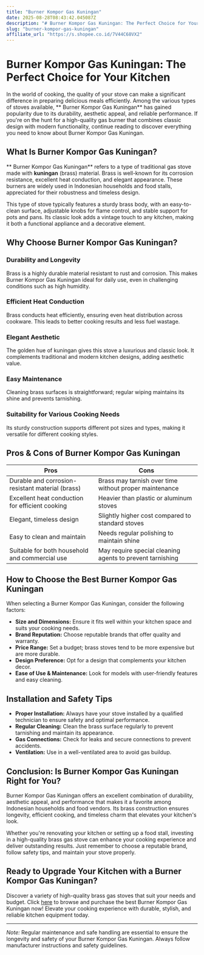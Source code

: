 ```yaml
---
title: "Burner Kompor Gas Kuningan"
date: 2025-08-28T08:43:42.045087Z
description: "# Burner Kompor Gas Kuningan: The Perfect Choice for Your Kitchen..."
slug: "burner-kompor-gas-kuningan"
affiliate_url: "https://s.shopee.co.id/7V44C68VX2"
---
```

# Burner Kompor Gas Kuningan: The Perfect Choice for Your Kitchen

In the world of cooking, the quality of your stove can make a significant difference in preparing delicious meals efficiently. Among the various types of stoves available, ** Burner Kompor Gas Kuningan** has gained popularity due to its durability, aesthetic appeal, and reliable performance. If you're on the hunt for a high-quality gas burner that combines classic design with modern functionality, continue reading to discover everything you need to know about Burner Kompor Gas Kuningan.

## What Is Burner Kompor Gas Kuningan?

** Burner Kompor Gas Kuningan** refers to a type of traditional gas stove made with **kuningan** (brass) material. Brass is well-known for its corrosion resistance, excellent heat conduction, and elegant appearance. These burners are widely used in Indonesian households and food stalls, appreciated for their robustness and timeless design.

This type of stove typically features a sturdy brass body, with an easy-to-clean surface, adjustable knobs for flame control, and stable support for pots and pans. Its classic look adds a vintage touch to any kitchen, making it both a functional appliance and a decorative element.

## Why Choose Burner Kompor Gas Kuningan?

### Durability and Longevity

Brass is a highly durable material resistant to rust and corrosion. This makes Burner Kompor Gas Kuningan ideal for daily use, even in challenging conditions such as high humidity.

### Efficient Heat Conduction

Brass conducts heat efficiently, ensuring even heat distribution across cookware. This leads to better cooking results and less fuel wastage.

### Elegant Aesthetic

The golden hue of kuningan gives this stove a luxurious and classic look. It complements traditional and modern kitchen designs, adding aesthetic value.

### Easy Maintenance

Cleaning brass surfaces is straightforward; regular wiping maintains its shine and prevents tarnishing.

### Suitability for Various Cooking Needs

Its sturdy construction supports different pot sizes and types, making it versatile for different cooking styles.

## Pros & Cons of Burner Kompor Gas Kuningan

| **Pros**                                       | **Cons**                                    |
|------------------------------------------------|--------------------------------------------|
| Durable and corrosion-resistant material (brass) | Brass may tarnish over time without proper maintenance |
| Excellent heat conduction for efficient cooking | Heavier than plastic or aluminum stoves  |
| Elegant, timeless design                     | Slightly higher cost compared to standard stoves |
| Easy to clean and maintain                   | Needs regular polishing to maintain shine |
| Suitable for both household and commercial use | May require special cleaning agents to prevent tarnishing |

## How to Choose the Best Burner Kompor Gas Kuningan

When selecting a Burner Kompor Gas Kuningan, consider the following factors:

- **Size and Dimensions:** Ensure it fits well within your kitchen space and suits your cooking needs.
- **Brand Reputation:** Choose reputable brands that offer quality and warranty.
- **Price Range:** Set a budget; brass stoves tend to be more expensive but are more durable.
- **Design Preference:** Opt for a design that complements your kitchen decor.
- **Ease of Use & Maintenance:** Look for models with user-friendly features and easy cleaning.

## Installation and Safety Tips

- **Proper Installation:** Always have your stove installed by a qualified technician to ensure safety and optimal performance.
- **Regular Cleaning:** Clean the brass surface regularly to prevent tarnishing and maintain its appearance.
- **Gas Connections:** Check for leaks and secure connections to prevent accidents.
- **Ventilation:** Use in a well-ventilated area to avoid gas buildup.

## Conclusion: Is Burner Kompor Gas Kuningan Right for You?

Burner Kompor Gas Kuningan offers an excellent combination of durability, aesthetic appeal, and performance that makes it a favorite among Indonesian households and food vendors. Its brass construction ensures longevity, efficient cooking, and timeless charm that elevates your kitchen's look.

Whether you're renovating your kitchen or setting up a food stall, investing in a high-quality brass gas stove can enhance your cooking experience and deliver outstanding results. Just remember to choose a reputable brand, follow safety tips, and maintain your stove properly.

## Ready to Upgrade Your Kitchen with a Burner Kompor Gas Kuningan?

Discover a variety of high-quality brass gas stoves that suit your needs and budget. Click [here](https://s.shopee.co.id/7V44C68VX2) to browse and purchase the best Burner Kompor Gas Kuningan now! Elevate your cooking experience with durable, stylish, and reliable kitchen equipment today.

---

*Note:* Regular maintenance and safe handling are essential to ensure the longevity and safety of your Burner Kompor Gas Kuningan. Always follow manufacturer instructions and safety guidelines.